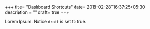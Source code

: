 +++
title= "Dashboard Shortcuts"
date= 2018-02-28T16:37:25+05:30
description = ""
draft= true
+++

Lorem Ipsum.
Notice `draft` is set to true.
